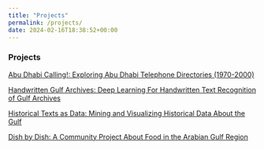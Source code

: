 ```yaml
---
title: "Projects"
permalink: /projects/
date: 2024-02-16T18:38:52+00:00
---
```


### Projects


[Abu Dhabi Calling!: Exploring Abu Dhabi Telephone Directories (1970-2000)](/ADcalling/)
  

[Handwritten Gulf Archives: Deep Learning For Handwritten Text Recognition of Gulf Archives]()


[Historical Texts as Data: Mining and Visualizing Historical Data About the Gulf]()
 

[Dish by Dish: A Community Project About Food in the Arabian Gulf Region]()
